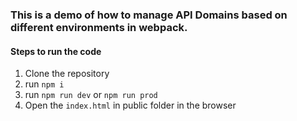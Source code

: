 ### This is a demo of how to manage API Domains based on different environments in webpack.

#### Steps to run the code 

1. Clone the repository
2. run `npm i`
3. run `npm run dev` or `npm run prod`
4. Open the `index.html` in public folder in the browser